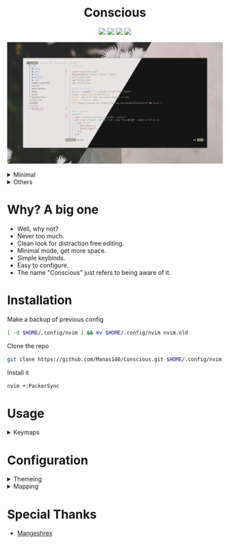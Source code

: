 <h1 align="center">Conscious</h1>

<p align="center">
    <a href="https://github.com/Manas140/Conscious/stargazers"><img src="https://img.shields.io/github/stars/Manas140/Conscious?colorA=151515&colorB=B66467&style=for-the-badge"></a>
    <a href="https://github.com/Manas140/Conscious/issues"><img src="https://img.shields.io/github/issues/Manas140/Conscious?colorA=151515&colorB=8C977D&style=for-the-badge"></a>
    <a href="https://github.com/Manas140/Conscious/network/members"><img src="https://img.shields.io/github/forks/Manas140/Conscious?colorA=151515&colorB=D9BC8C&style=for-the-badge"></a>
    <img src="https://img.shields.io/static/v1?label=license&message=MIT&color=5b98a9&labelColor=1b2224&style=for-the-badge">
</p>

<p align="center">
  <img src="./preview/normal.png">
</p>

<details><summary>Minimal</summary>
<p align="center">
  <img src="./preview/minimal.png">
</p>
</details>

<details><summary>Others</summary>

- With <a href="https://github.com/Mangeshrex/uwu.vim">UwU vim</a> colorscheme. 

<p align="center">
  <img src="./preview/uwu.png">
</p>
</details>

# Why? A big one
- Well, why not?
- Never too much.
- Clean look for distraction free editing.
- Minimal mode, get more space.
- Simple keybinds.
- Easy to configure.
- The name "Conscious" just refers to being aware of it.

# Installation
Make a backup of previous config

```sh
[ -d $HOME/.config/nvim ] && mv $HOME/.config/nvim nvim.old
```
Clone the repo

```sh
git clone https://github.com/Manas140/Conscious.git $HOME/.config/nvim
```
Install it

```sh
nvim +:PackerSync
```

# Usage

<details><summary>Keymaps</summary>

|    Keybinds    |                Info               |
| ;--------;     |              :------;             |
| Shift + Tab    |              Prev Tab             |
| h + s          |          horizontal split         |
| v + s          |            vertical split         |
| Space + v      | Open a terminal in vertical split | 
| Space + h      | Open a terminal in split          | 
| Space + t      | New tab                           | 
| Control + x    | Close Buffer                      | 
| Control + s    | Write file                        | 
| Space + m      | Toggle minimal mod                |
| Space + /      | Toggle momment                    |   
| Space + Space  | Open telescope                    | 
| f + f          | Open telescope find_files         | 
| f + b          | Open telescope find_buffer        |
| Control + n    | Toggle Nvim tree                  | 
| Control + e    | Focus Nvim tree                   |  

</details>

# Configuration

<details><summary>Themeing</summary>
<br>
  
> In $HOME/.config/nvim/lua/colors.lua/

Create a base-16 theme

```lua
local name = base16.theme_from_array {
  "131A1C"; "1b2224"; "232a2c"; "3c3e3e";
  "868888"; "d6d6d6"; "1f2123"; "161819";
  "ef7cbb"; "e59e67"; "e7ac7e"; "6bb05d"; 
  "5b98a9"; "7ab3c3"; "e74c4c"; "e74c4c"; 
}
```
Apply the theme

```lua
base16(name, true)
```
</details>

<details><summary>Mapping</summary>
<br>
  
> In $HOME/.config/nvim/lua/mappings.lua/ 
  
Add a map which works in `NORMAL` mode

```lua
nmap("<leader>,", ":!echo this is a normal map'")
```

Add a map which works in `VISUAL` mode

```lua
vmap("<leader>,", ":!echo this is a visual map'")
```
</details>

# Special Thanks
- [Mangeshrex](https://github.com/Mangeshrex) 
